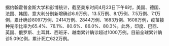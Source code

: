 据约翰霍普金斯大学和彭博统计，截至美东时间4月23日下午6时，美国、德国、法国、韩国、意大利分别新增确诊6.9万例、13.5万例、8.1万例、7.5万例、7.1万例，累计确诊8097万例、2414万例、2844万例、1683万例、1608万例，疫苗接种完毕比率为65.4%、76.1%、80.6%、86.0%、80.3%。此外，印度、巴西、英国、俄罗斯、土耳其、西班牙、越南累计确诊超过1000万例。目前全球累计确诊5.09亿例，累计死亡622万例。